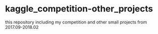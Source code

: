 # kaggle_competition-other_projects
this repository including my competition and other small projects from 2017.09-2018.02
